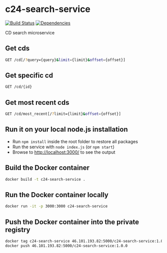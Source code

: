 # c24-search-service

[![Build Status](https://travis-ci.org/c24-microws-jan/c24-search-service.svg)](https://travis-ci.org/c24-microws-jan/c24-search-service)
[![Dependencies](https://david-dm.org/c24-microws-jan/c24-search-service.svg)](https://david-dm.org/badges/shields)

CD search microservice

## Get cds

~~~ sh
GET /cd[/?query={query}&limit={limit}&offset={offset}]
~~~

## Get specific cd

~~~ sh
GET /cd/{id}
~~~

## Get most recent cds

~~~ sh
GET /cd/most_recent[/?limit={limit}&offset={offset}]
~~~


## Run it on your local node.js installation

* Run `npm install` inside the root folder to restore all packages
* Run the service with `node index.js` (or `npm start`)
* Browse to [http://localhost:3000/](http://localhost:3000/) to see the output

## Build the Docker container

~~~ sh
docker build -t c24-search-service .
~~~

## Run the Docker container locally

~~~ sh
docker run -it -p 3000:3000 c24-search-service
~~~

## Push the Docker container into the private registry

~~~ sh
docker tag c24-search-service 46.101.193.82:5000/c24-search-service:1.0.0
docker push 46.101.193.82:5000/c24-search-service:1.0.0
~~~
